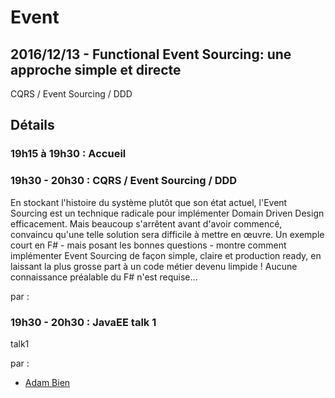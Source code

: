 # Event

## 2016/12/13 - Functional Event Sourcing: une approche simple et directe

CQRS / Event Sourcing / DDD




## Détails

### 19h15 à 19h30 : Accueil

### 19h30 - 20h30 : CQRS / Event Sourcing / DDD

En stockant l'histoire du système plutôt que son état actuel, l'Event 
Sourcing est un technique radicale pour implémenter Domain Driven Design efficacement. 
Mais beaucoup s'arrêtent avant d'avoir commencé, convaincu qu'une telle 
solution sera difficile à mettre en œuvre. 
Un exemple court en F# - mais posant les bonnes questions - 
montre comment implémenter Event Sourcing de façon simple, claire et production ready, en laissant la plus grosse part à un code métier devenu limpide ! 
Aucune connaissance préalable du F# n'est requise… 


par :

### 19h30 - 20h30 : JavaEE talk 1

talk1


par :

* [Adam Bien](/speakers/bien-adam.html)

